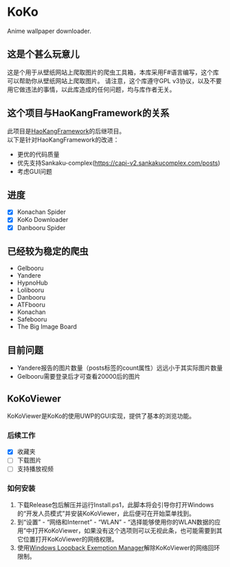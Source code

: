 # KoKo
Anime wallpaper downloader.

## 这是个甚么玩意儿
这是个用于从壁纸网站上爬取图片的爬虫工具箱，本库采用F#语言编写，这个库可以帮助你从壁纸网站上爬取图片。 请注意，这个库遵守GPL v3协议，以及不要用它做违法的事情，以此库造成的任何问题，均与库作者无关。    


## 这个项目与HaoKangFramework的关系
此项目是[HaoKangFramework](https://github.com/Seng-Jik/HaoKangFramework)的后继项目。    
以下是针对HaoKangFramework的改进：
* 更优的代码质量
* 优先支持Sankaku-complex(https://capi-v2.sankakucomplex.com/posts)
* 考虑GUI问题

## 进度
- [x] Konachan Spider
- [x] KoKo Downloader
- [x] Danbooru Spider

## 已经较为稳定的爬虫
* Gelbooru
* Yandere
* HypnoHub
* Lolibooru
* Danbooru
* ATFbooru
* Konachan
* Safebooru
* The Big Image Board

## 目前问题
* Yandere报告的图片数量（posts标签的count属性）远远小于其实际图片数量
* Gelbooru需要登录后才可查看20000后的图片

## KoKoViewer
KoKoViewer是KoKo的使用UWP的GUI实现，提供了基本的浏览功能。    

### 后续工作
- [x] 收藏夹
- [ ] 下载图片
- [ ] 支持播放视频

### 如何安装
1. 下载Release包后解压并运行Install.ps1，此脚本将会引导你打开Windows的“开发人员模式”并安装KoKoViewer，此后便可在开始菜单找到。
2. 到“设置” - “网络和Internet” - “WLAN” - “选择能够使用你的WLAN数据的应用”中打开KoKoViewer，如果没有这个选项则可以无视此条，也可能需要到其它位置打开KoKoViewer的网络权限。
3. 使用[Windows Loopback Exemption Manager](https://github.com/Richasy/Windows-Loopback-Exemption-Manager)解除KoKoViewer的网络回环限制。
